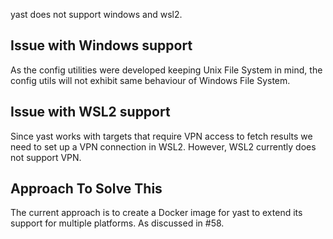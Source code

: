 yast does not support windows and wsl2.

## Issue with Windows support

As the config utilities were developed keeping Unix File System in mind, the config utils will not exhibit same behaviour of Windows File System.

## Issue with WSL2 support

Since yast works with targets that require VPN access to fetch results we need to set up a VPN connection in WSL2. However, WSL2 currently does not support VPN.

## Approach To Solve This

The current approach is to create a Docker image for yast to extend its support for multiple platforms. As discussed in #58.